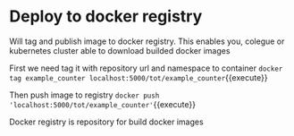 # Deploy to docker registry

Will tag and publish image to docker registry. 
This enables you, colegue or kubernetes cluster able to download builded docker images

First we need tag it with repository url and namespace to container
`docker tag example_counter localhost:5000/tot/example_counter`{{execute}}

Then push image to registry
`docker push 'localhost:5000/tot/example_counter'`{{execute}}

Docker registry is repository for build docker images
